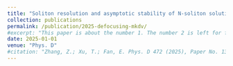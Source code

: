 ```yaml
---
title: "Soliton resolution and asymptotic stability of N-soliton solutions for the defocusing mKdV equation with a non-vanishing background"
collection: publications
permalink: /publication/2025-defocusing-mkdv/
#excerpt: "This paper is about the number 1. The number 2 is left for future work."
date: 2025-01-01
venue: "Phys. D"
#citation: "Zhang, Z.; Xu, T.; Fan, E. Phys. D 472 (2025), Paper No. 134526, 18 pp."
---
```


